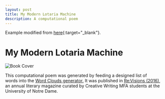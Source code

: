 ```yaml
---
layout: post
title: My Modern Lotaria Machine
description: A computational poem
---
```

Example modified from [here](http://www.unexpected-vortices.com/sw/rippledoc/quick-markdown-example.html){:target="_blank"}.

My Modern Lotaria Machine
============
![Book Cover](/ENG6800Test/assets/images/Lotaria.png "My Modern Lotaria Machine")

This computational poem was generated by feeding a designed list of words into the [Word Clouds generator.](https://www.wordclouds.com/) It was published in [Re:Visions (2016)](https://issuu.com/nd_mfa_creative_writing/docs/revisions_2016_layout_final), an annual literary magazine curated by Creative Writing MFA students at the University of Notre Dame.
